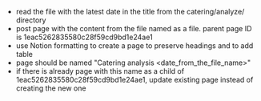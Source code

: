 - read the file with the latest date in the title from the catering/analyze/ directory
- post page with the content from the file named as a file. parent page ID is 1eac5262835580c28f59cd9bd1e24ae1
- use Notion formatting to create a page to preserve headings and to add table
- page should be named "Catering analysis <date_from_the_file_name>"
- if there is already page with this name as a child of 1eac5262835580c28f59cd9bd1e24ae1, update existing page instead of creating the new one